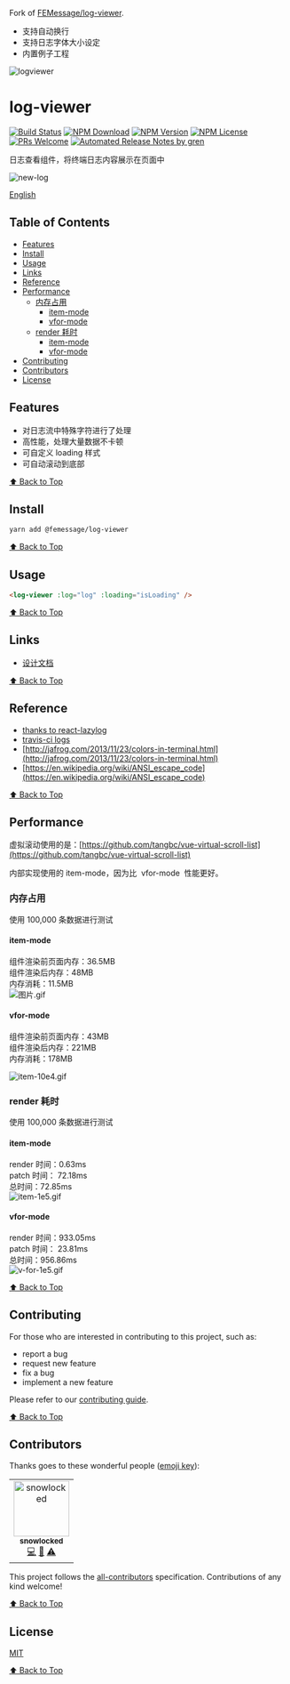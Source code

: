 Fork of [FEMessage/log-viewer](https://github.com/FEMessage/log-viewer).

- 支持自动换行
- 支持日志字体大小设定
- 内置例子工程

![logviewer](https://zhongtai.s3.amazonaws.com/software/logviewer.png)

# log-viewer

[![Build Status](https://badgen.net/travis/FEMessage/log-viewer/master)](https://travis-ci.com/FEMessage/log-viewer)
[![NPM Download](https://badgen.net/npm/dm/@femessage/log-viewer)](https://www.npmjs.com/package/@femessage/log-viewer)
[![NPM Version](https://badgen.net/npm/v/@femessage/log-viewer)](https://www.npmjs.com/package/@femessage/log-viewer)
[![NPM License](https://badgen.net/npm/license/@femessage/log-viewer)](https://github.com/FEMessage/log-viewer/blob/master/LICENSE)
[![PRs Welcome](https://img.shields.io/badge/PRs-welcome-brightgreen.svg)](https://github.com/FEMessage/log-viewer/pulls)
[![Automated Release Notes by gren](https://img.shields.io/badge/%F0%9F%A4%96-release%20notes-00B2EE.svg)](https://github-tools.github.io/github-release-notes/)

日志查看组件，将终端日志内容展示在页面中

![new-log](https://user-images.githubusercontent.com/53422750/65296811-4cb5b700-db98-11e9-9b55-1a5c8633ae8f.gif)

[English](./README-en.md)

## Table of Contents

- [Features](#features)
- [Install](#install)
- [Usage](#usage)
- [Links](#links)
- [Reference](#reference)
- [Performance](#performance)
  - [内存占用](#内存占用)
    - [item-mode](#item-mode)
    - [vfor-mode](#vfor-mode)
  - [render 耗时](#render-耗时)
    - [item-mode](#item-mode-1)
    - [vfor-mode](#vfor-mode-1)
- [Contributing](#contributing)
- [Contributors](#contributors)
- [License](#license)

## Features

- 对日志流中特殊字符进行了处理
- 高性能，处理大量数据不卡顿
- 可自定义 loading 样式
- 可自动滚动到底部

[⬆ Back to Top](#table-of-contents)

## Install

```bash
yarn add @femessage/log-viewer
```

[⬆ Back to Top](#table-of-contents)

## Usage

```html
<log-viewer :log="log" :loading="isLoading" />
```

[⬆ Back to Top](#table-of-contents)

## Links

- [设计文档](https://www.yuque.com/docs/share/db3640ad-ab65-4588-8244-d245f90e9a6a#)

[⬆ Back to Top](#table-of-contents)

## Reference

- [thanks to react-lazylog](https://github.com/mozilla-frontend-infra/react-lazylog)
- [travis-ci logs](https://travis-ci.org/)
- [http://jafrog.com/2013/11/23/colors-in-terminal.html](http://jafrog.com/2013/11/23/colors-in-terminal.html)
- [https://en.wikipedia.org/wiki/ANSI_escape_code](https://en.wikipedia.org/wiki/ANSI_escape_code)

[⬆ Back to Top](#table-of-contents)

## Performance

虚拟滚动使用的是：[https://github.com/tangbc/vue-virtual-scroll-list](https://github.com/tangbc/vue-virtual-scroll-list)

内部实现使用的 item-mode，因为比  vfor-mode  性能更好。

### 内存占用

使用 100,000 条数据进行测试

#### item-mode

组件渲染前页面内存：36.5MB<br />组件渲染后内存：48MB<br />内存消耗：11.5MB<br />![图片.gif](https://cdn.nlark.com/yuque/0/2019/gif/298847/1563439757710-ffb3b170-839c-46ca-810e-06e041fe93bd.gif#align=left&display=inline&height=425&name=%E5%9B%BE%E7%89%87.gif&originHeight=425&originWidth=720&size=266064&status=done&width=720)

#### vfor-mode

组件渲染前页面内存：43MB<br />
组件渲染后内存：221MB<br />
内存消耗：178MB

![item-10e4.gif](https://cdn.nlark.com/yuque/0/2019/gif/298847/1563439644472-91058ae0-804e-4d03-bd9c-3cb116283a3c.gif#align=left&display=inline&height=425&name=item-10e4.gif&originHeight=425&originWidth=720&size=270167&status=done&width=720)

### render 耗时

使用 100,000 条数据进行测试

#### item-mode

render 时间：0.63ms<br />
patch 时间： 72.18ms<br />
总时间：72.85ms<br />
![item-1e5.gif](https://cdn.nlark.com/yuque/0/2019/gif/298847/1563849440263-9ee2e04b-eac3-49fc-8ec5-b4ac63f77f8b.gif#align=left&display=inline&height=540&name=item-1e5.gif&originHeight=540&originWidth=1081&size=175825&status=done&width=1081)

#### vfor-mode

render 时间：933.05ms<br />
patch 时间： 23.81ms<br />
总时间：956.86ms<br />
![v-for-1e5.gif](https://cdn.nlark.com/yuque/0/2019/gif/298847/1563849485762-ea08a525-f04c-4827-ab1d-5242d92b80ba.gif#align=left&display=inline&height=811&name=v-for-1e5.gif&originHeight=811&originWidth=1211&size=94294&status=done&width=1211)

[⬆ Back to Top](#table-of-contents)

## Contributing

For those who are interested in contributing to this project, such as:

- report a bug
- request new feature
- fix a bug
- implement a new feature

Please refer to our [contributing guide](https://github.com/FEMessage/.github/blob/master/CONTRIBUTING.md).

[⬆ Back to Top](#table-of-contents)

## Contributors

Thanks goes to these wonderful people ([emoji key](https://allcontributors.org/docs/en/emoji-key)):

<!-- ALL-CONTRIBUTORS-LIST:START - Do not remove or modify this section -->

<!-- prettier-ignore -->
<table><tr><td align="center"><a href="https://github.com/snowlocked"><img src="https://avatars0.githubusercontent.com/u/19562649?v=4" width="100px;" alt="snowlocked"/><br /><sub><b>snowlocked</b></sub></a><br /><a href="https://github.com/FEMessage/log-viewer/commits?author=snowlocked" title="Code">💻</a> <a href="https://github.com/FEMessage/log-viewer/commits?author=snowlocked" title="Documentation">📖</a> <a href="https://github.com/FEMessage/log-viewer/commits?author=snowlocked" title="Tests">⚠️</a></td></tr></table>

<!-- ALL-CONTRIBUTORS-LIST:END -->

This project follows the [all-contributors](https://github.com/all-contributors/all-contributors) specification. Contributions of any kind welcome!

[⬆ Back to Top](#table-of-contents)

## License

[MIT](./LICENSE)

[⬆ Back to Top](#table-of-contents)
